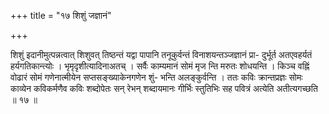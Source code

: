 +++
title = "१७ शिशुं जज्ञानं"

+++

शिशुं इदानीमुत्पन्नत्वात् शिशुवत् तिष्ठन्तं यद्वा पापानि तनूकुर्वन्तं विनाशयन्तञ्जज्ञानं प्रा- दुर्भूर्त अतएवहर्यतं हर्यगतिकान्त्योः । भृमृदृशीत्यादिनाअतच् । सर्वैः काम्यमानं सोमं मृज न्ति मरुतः शोधयन्ति । किञ्च वह्निं वोढारं सोमं गणेनात्मीयेन सप्तसङ्ख्याकेनगणेन शुं- भन्ति अलङ्कुर्वन्ति । ततः कविः क्रान्तप्रज्ञः सोमः काव्येन कविकर्मणैव कविः शब्दोपेतः सन् रेभन् शब्दायमानः गीर्भिः स्तुतिभिः सह पवित्रं अत्येति अतीत्यगच्छति ॥ १७ ॥
